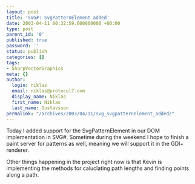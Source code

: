 ```yaml
---
layout: post
title: 'SVG#: SvgPatternElement added'
date: 2003-04-11 00:32:59.000000000 +00:00
type: post
parent_id: '0'
published: true
password: ''
status: publish
categories: []
tags:
- SharpVectorGraphics
meta: {}
author:
  login: niklas
  email: niklas@protocol7.com
  display_name: Niklas
  first_name: Niklas
  last_name: Gustavsson
permalink: "/archives/2003/04/11/svg_svgpatternelement_added/"
---
```

Today I added support for the SvgPatternElement in our DOM implementation in SVG#. Sometime during the weekend I hope to finish a paint server for patterns as well, meaning we will support it in the GDI+ renderer.

Other things happening in the project right now is that Kevin is implementing the methods for caluclating path lengths and finding points along a path.

